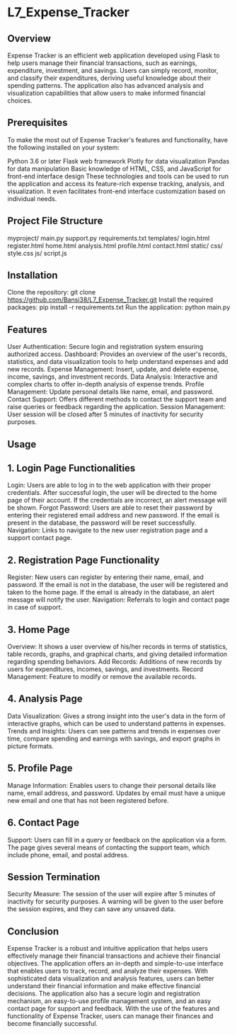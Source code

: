# L7_Expense_Tracker
## Overview

Expense Tracker is an efficient web application developed using Flask to help users manage their financial transactions, such as earnings, expenditure, investment, and savings. Users can simply record, monitor, and classify their expenditures, deriving useful knowledge about their spending patterns. The application also has advanced analysis and visualization capabilities that allow users to make informed financial choices.

## Prerequisites

To make the most out of Expense Tracker's features and functionality, have the following installed on your system:

Python 3.6 or later
Flask web framework
Plotly for data visualization
Pandas for data manipulation
Basic knowledge of HTML, CSS, and JavaScript for front-end interface design
These technologies and tools can be used to run the application and access its feature-rich expense tracking, analysis, and visualization. It even facilitates front-end interface customization based on individual needs.

## Project File Structure

myproject/
    main.py
    support.py
    requirements.txt
    templates/
        login.html
register.html
        home.html
        analysis.html
        profile.html
        contact.html
    static/
        css/
            style.css
js/
            script.js

## Installation

Clone the repository:
git clone https://github.com/Bansi38/L7_Expense_Tracker.git
Install the required packages:
pip install -r requirements.txt
Run the application:
python main.py

## Features

User Authentication: Secure login and registration system ensuring authorized access.
Dashboard: Provides an overview of the user's records, statistics, and data visualization tools to help understand expenses and add new records.
Expense Management: Insert, update, and delete expense, income, savings, and investment records.
Data Analysis: Interactive and complex charts to offer in-depth analysis of expense trends.
Profile Management: Update personal details like name, email, and password.
Contact Support: Offers different methods to contact the support team and raise queries or feedback regarding the application.
Session Management: User session will be closed after 5 minutes of inactivity for security purposes.

## Usage

## 1. Login Page Functionalities
Login: Users are able to log in to the web application with their proper credentials. After successful login, the user will be directed to the home page of their account. If the credentials are incorrect, an alert message will be shown.
Forgot Password: Users are able to reset their password by entering their registered email address and new password. If the email is present in the database, the password will be reset successfully.
Navigation: Links to navigate to the new user registration page and a support contact page.

##  2. Registration Page Functionality
Register: New users can register by entering their name, email, and password. If the email is not in the database, the user will be registered and taken to the home page. If the email is already in the database, an alert message will notify the user.
Navigation: Referrals to login and contact page in case of support.

## 3. Home Page
Overview: It shows a user overview of his/her records in terms of statistics, table records, graphs, and graphical charts, and giving detailed information regarding spending behaviors.
Add Records: Additions of new records by users for expenditures, incomes, savings, and investments.
Record Management: Feature to modify or remove the available records.  

## 4. Analysis Page
Data Visualization: Gives a strong insight into the user's data in the form of interactive graphs, which can be used to understand patterns in expenses.
Trends and Insights: Users can see patterns and trends in expenses over time, compare spending and earnings with savings, and export graphs in picture formats.

##  5. Profile Page
Manage Information: Enables users to change their personal details like name, email address, and password. Updates by email must have a unique new email and one that has not been registered before.

##  6. Contact Page
Support: Users can fill in a query or feedback on the application via a form. The page gives several means of contacting the support team, which include phone, email, and postal address.

## Session Termination

Security Measure: The session of the user will expire after 5 minutes of inactivity for security purposes. A warning will be given to the user before the session expires, and they can save any unsaved data.

## Conclusion

Expense Tracker is a robust and intuitive application that helps users effectively manage their financial transactions and achieve their financial objectives. The application offers an in-depth and simple-to-use interface that enables users to track, record, and analyze their expenses. With sophisticated data visualization and analysis features, users can better understand their financial information and make effective financial decisions. The application also has a secure login and registration mechanism, an easy-to-use profile management system, and an easy contact page for support and feedback. With the use of the features and functionality of Expense Tracker, users can manage their finances and become financially successful.
